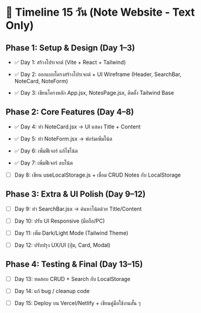 # 📅 Timeline 15 วัน (Note Website - Text Only)
## Phase 1: Setup & Design (Day 1–3)

- ✅ Day 1: สร้างโปรเจกต์ (Vite + React + Tailwind)

- ✅ Day 2: ออกแบบโครงสร้างโปรเจกต์ + UI Wireframe (Header, SearchBar, NoteCard, NoteForm)

- ✅ Day 3: เขียนโครงหลัก App.jsx, NotesPage.jsx, ติดตั้ง Tailwind Base

## Phase 2: Core Features (Day 4–8)

- ✅ Day 4: ทำ NoteCard.jsx → UI แสดง Title + Content

- ✅ Day 5: ทำ NoteForm.jsx → ฟอร์มเพิ่มโน้ต

- ✅ Day 6: เพิ่มฟีเจอร์ แก้ไขโน้ต

- ✅ Day 7: เพิ่มฟีเจอร์ ลบโน้ต

- [ ] Day 8: เขียน useLocalStorage.js + เชื่อม CRUD Notes กับ LocalStorage

## Phase 3: Extra & UI Polish (Day 9–12)

- [ ] Day 9: ทำ SearchBar.jsx → ค้นหาโน้ตด้วย Title/Content

- [ ] Day 10: ปรับ UI Responsive (มือถือ/PC)

- [ ] Day 11: เพิ่ม Dark/Light Mode (Tailwind Theme)

- [ ] Day 12: ปรับปรุง UX/UI (ปุ่ม, Card, Modal)

## Phase 4: Testing & Final (Day 13–15)

- [ ] Day 13: ทดสอบ CRUD + Search กับ LocalStorage

- [ ] Day 14: แก้ bug / cleanup code

- [ ] Day 15: Deploy บน Vercel/Netlify + เขียนคู่มือใช้งานสั้น ๆ